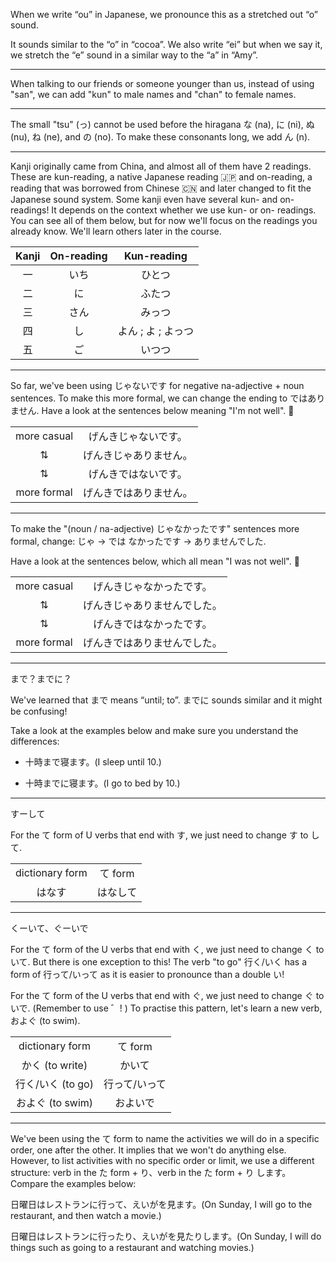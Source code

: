 When we write “ou” in Japanese, we pronounce this as a stretched out “o” sound.

It sounds similar to the “o” in “cocoa”. We also write “ei” but when we say it, we stretch the “e” sound in a similar way to the “a” in “Amy”.

---

When talking to our friends or someone younger than us, instead of using "san", we can add "kun" to male names and "chan" to female names.

---

The small "tsu" (っ) cannot be used before the hiragana な (na), に (ni), ぬ (nu), ね (ne), and の (no). To make these consonants long, we add ん (n).

---

Kanji originally came from China, and almost all of them have 2 readings. These are kun-reading, a native Japanese reading 🇯🇵 and on-reading, a reading that was borrowed from Chinese 🇨🇳 and later changed to fit the Japanese sound system. Some kanji even have several kun- and on- readings!
It depends on the context whether we use kun- or on- readings. You can see all of them below, but for now we'll focus on the readings you already know. We'll learn others later in the course.

|Kanji|On-reading|Kun-reading|
| :-: | :-:  | :-----------: |
| 一  | いち |     ひとつ     |
| 二  | に   |     ふたつ     |
| 三  | さん |     みっつ     |
| 四  | し   | よん ; よ ; よっつ |
| 五  | ご   |     いつつ     |

---

So far, we've been using じゃないです for negative na-adjective + noun sentences.
To make this more formal, we can change the ending to ではありません.
Have a look at the sentences below meaning "I'm not well". 🤒

|             |                      |
| :---------: | :-----------------:  |
|more casual  |  げんきじゃないです。  |
|     ⇅      |  げんきじゃありません。 |
|     ⇅      |  げんきではないです。   |
| more formal |  げんきではありません。 |


---

To make the "(noun / na-adjective) じゃなかったです" sentences more formal, change:
じゃ → では
なかったです → ありませんでした.

Have a look at the sentences below, which all mean "I was not well". 🤒

|             |                      |
| :---------: | :-----------------:  |
|more casual  |  げんきじゃなかったです。  |
|     ⇅      |  げんきじゃありませんでした。 |
|     ⇅      |  げんきではなかったです。   |
| more formal |  げんきではありませんでした。 |

---

まで？までに？

We've learned that まで means “until; to”. までに sounds similar and it might be confusing!

Take a look at the examples below and make sure you understand the differences:

+ 十時まで寝ます。(I sleep until 10.) 

+ 十時までに寝ます。(I go to bed by 10.) 

---

すーして

For the て form of U verbs that end with す, we just need to change す to して.

|      |      |
| :--: | :--: |
|dictionary form|て form|
|はなす |はなして|

---

くーいて、ぐーいで

For the て form of the U verbs that end with く, we just need to change く to いて.
But there is one exception to this! The verb "to go" 行く/いく has a form of 行って/いって as it is easier to pronounce than a double い!

For the て form of the U verbs that end with ぐ, we just need to change ぐ to いで. (Remember to use ゛! ) To practise this pattern, let's learn a new verb, およぐ (to swim).

|      |      |
| :--: | :--: |
|dictionary form|て form|
|かく (to write) |かいて|
|行く/いく (to go) |行って/いって|
|およぐ (to swim) |およいで|

---

We've been using the て form to name the activities we will do in a specific order, one after the other. It implies that we won't do anything else.
However, to list activities with no specific order or limit, we use a different structure:
verb in the た form + り、verb in the た form + り します。 Compare the examples below:

日曜日はレストランに行って、えいがを見ます。(On Sunday, I will go to the restaurant, and then watch a movie.)

日曜日はレストランに行ったり、えいがを見たりします。(On Sunday, I will do things such as going to a restaurant and watching movies.)




















